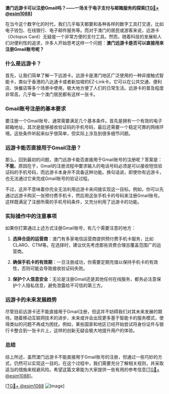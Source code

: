 **澳门远游卡可以注册Gmail吗？——一场关于电子支付与邮箱服务的探索[[TG💪+ @esim1088](https://t.me/s/esim1088)]**

在当今这个数字化的时代，我们几乎每天都要和各种各样的数字工具打交道，比如电子钱包、在线银行、电子邮件服务等。而对于澳门的居民或游客来说，远游卡（Octopus Card）无疑是一个非常方便的支付工具。然而，随着科技的发展和人们对便利性的追求，许多人开始思考这样一个问题：**澳门远游卡是否可以直接用来注册Gmail账号呢？**

### 什么是远游卡？

首先，让我们简单了解一下远游卡。远游卡是澳门地区广泛使用的一种非接触式智能卡，类似于香港的八达通卡或者新加坡的EZ-Link卡。它可以在公共交通、便利店、快餐店等多个场景中使用，极大地方便了人们的日常生活。远游卡的普及程度非常高，几乎每一个澳门居民都有这样一张卡。

### Gmail账号注册的基本要求

要注册一个Gmail账号，通常需要满足几个基本条件。首先是拥有一个有效的电子邮箱地址，其次是能够接收验证码的手机号码，最后还需要一个稳定可靠的网络环境。这些条件听起来似乎很简单，但实际上涉及到很多细节问题。

### 远游卡能否直接用于Gmail注册？

那么，回到最初的问题，澳门远游卡能否直接用于Gmail账号的注册呢？答案是：**不能**。原因在于，Gmail的注册流程中要求输入的电话号码必须是可以接收短信验证码的手机号码，而远游卡本身并不具备这种功能。换句话说，即使你有远游卡，也无法通过它来完成Gmail账号的验证过程。

不过，这并不意味着你完全无法利用远游卡来间接实现这一目标。例如，你可以先通过远游卡购买一张预付费手机卡，然后用这张手机卡的号码来注册Gmail账号。这样既满足了注册所需的手机号码条件，又充分利用了远游卡的功能。

### 实际操作中的注意事项

如果你打算通过上述方式注册Gmail账号，有几个需要注意的地方：

1. **选择合适的运营商**：澳门有多家电信运营商提供预付费手机卡服务，比如CLARO、CTM等。在选择时，建议优先考虑那些资费合理且覆盖范围广的运营商。
   
2. **确保手机卡的有效期**：一旦注册成功，你需要定期充值以保持手机卡的有效性，否则可能会导致接收验证码失败。

3. **保护个人信息安全**：无论是注册Gmail还是其他任何在线服务，都务必注意保护个人隐私信息，避免泄露给不可信的第三方。

### 远游卡的未来发展趋势

尽管目前远游卡还不能直接用于Gmail注册，但这并不妨碍我们对其未来发展的期待。随着移动互联网技术的进步，未来或许会出现更多基于智能卡的服务模式，使得类似的问题不再成为困扰。例如，某些国家和地区已经开始尝试将身份证件与银行卡整合到一张卡片上，这样的创新无疑会极大地提升用户的体验。

### 总结

综上所述，虽然澳门远游卡不能直接用于Gmail账号的注册，但通过一些巧妙的方式，仍然可以实现这一目的。在这个过程中，我们需要充分了解相关规则，并采取适当的措施来规避风险。希望这篇文章能为大家提供一些有用的参考信息[[TG💪+ @esim1088](https://t.me/s/esim1088)]。

[[TG💪+ @esim1088](https://t.me/s/esim1088) ![Image](https://i.postimg.cc/4NQfJmqS/Snipaste-2025-05-13-00-14-12.png)]